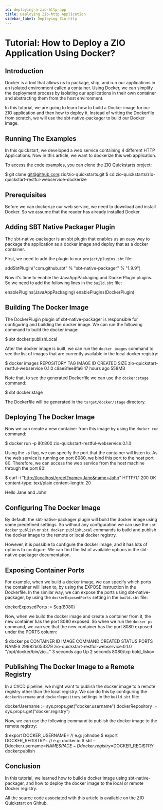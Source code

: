 ```yaml
---
id: deploying-a-zio-http-app
title: Deploying Zio-http Application
sidebar_label: Deploying Zio-http 
---
```


# Tutorial: How to Deploy a ZIO Application Using Docker?

## Introduction

Docker is a tool that allows us to package, ship, and run our applications in an isolated environment called a container. Using Docker, we can simplify the deployment process by isolating our applications in their own container and abstracting them from the host environment.

In this tutorial, we are going to learn how to build a Docker image for our ZIO application and then how to deploy it. Instead of writing the Dockerfile from scratch, we will use the sbt-native-packager to build our Docker image.

## Running The Examples

In this quickstart, we developed a web service containing 4 different HTTP Applications. Now in this article, we want to dockerize this web application.

To access the code examples, you can clone the ZIO Quickstarts project:

$ git clone <git@github.com>:zio/zio-quickstarts.git
$ cd zio-quickstarts/zio-quickstart-restful-webservice-dockerize

## Prerequisites

Before we can dockerize our web service, we need to download and install Docker. So we assume that the reader has already installed Docker.

## Adding SBT Native Packager Plugin

The sbt-native-packager is an sbt plugin that enables us an easy way to package the application as a docker image and deploy that as a docker container.

First, we need to add the plugin to our `project/plugins.sbt` file:

addSbtPlugin("com.github.sbt" % "sbt-native-packager" % "1.9.9")

Now it's time to enable the JavaAppPackaging and DockerPlugin plugins. So we need to add the following lines in the `build.sbt` file:

enablePlugins(JavaAppPackaging)
enablePlugins(DockerPlugin)

## Building The Docker Image

The DockerPlugin plugin of sbt-native-packager is responsible for configuring and building the docker image. We can run the following command to build the docker image:

$ sbt docker:publishLocal

After the docker image is built, we can run the `docker images` command to see the list of images that are currently available in the local docker registry:

$ docker images
REPOSITORY                          TAG     IMAGE ID       CREATED        SIZE
zio-quickstart-restful-webservice   0.1.0   c9ae81ee8fa6   17 hours ago   558MB

Note that, to see the generated Dockerfile we can use the `docker:stage` command:

$ sbt docker:stage

The Dockerfile will be generated in the `target/docker/stage` directory.

## Deploying The Docker Image

Now we can create a new container from this image by using the `docker run` command:

$ docker run -p 80:800 zio-quickstart-restful-webservice:0.1.0

Using the `-p` flag, we can specify the port that the container will listen to. As the web service is running on port 8080, we bind this port to the host port 80. Therefore, we can access the web service from the host machine through the port 80:

$ curl -i "<http://localhost/greet?name=Jane&name=John>"
HTTP/1.1 200 OK
content-type: text/plain
content-length: 20

Hello Jane and John!

## Configuring The Docker Image

By default, the sbt-native-packager plugin will build the docker image using some predefined settings. So without any configuration we can use the `sbt docker:publish` or `sbt docker:publishLocal` commands to build and publish the docker image to the remote or local docker registry.

However, it is possible to configure the docker image, and it has lots of options to configure. We can find the list of available options in the sbt-native-packager documentation.

## Exposing Container Ports

For example, when we build a docker image, we can specify which ports the container will listen to, by using the EXPOSE instruction in the Dockerfile. In the similar way, we can expose the ports using sbt-native-packager, by using the `dockerExposedPorts` setting in the `build.sbt` file:

dockerExposedPorts := Seq(8080)

Now, when we build the docker image and create a container from it, the new container has the port 8080 exposed. So when we run the `docker ps` command, we can see that the new container has the port 8080 exposed under the PORTS column:

$ docker ps
CONTAINER ID   IMAGE                                     COMMAND                  CREATED         STATUS         PORTS      NAMES
29982b053379   zio-quickstart-restful-webservice:0.1.0   "/opt/docker/bin/zio…"   3 seconds ago   Up 2 seconds   8080/tcp   bold_liskov

## Publishing The Docker Image to a Remote Registry

In a CI/CD pipeline, we might want to publish the docker image to a remote registry other than the local registry. We can do this by configuring the `dockerUsername` and `dockerRepository` settings in the `build.sbt` file:

dockerUsername := sys.props.get("docker.username")
dockerRepository := sys.props.get("docker.registry")

Now, we can use the following command to publish the docker image to the remote registry:

$ export DOCKER_USERNAME=<username>  // e.g: johndoe
$ export DOCKER_REGISTRY=<registry>  // e.g: docker.io
$ sbt -Ddocker.username=$NAMESPACE -Ddocker.registry=$DOCKER_REGISTRY docker:publish

## Conclusion

In this tutorial, we learned how to build a docker image using sbt-native-packager, and how to deploy the docker image to the local or remote Docker registry.

All the source code associated with this article is available on the ZIO Quickstart on Github.
